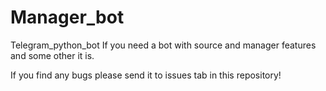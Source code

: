 # Manager_bot
Telegram_python_bot
If you need a bot with source and manager features and some other it is.

If you find any bugs please send it to issues tab in this repository!
